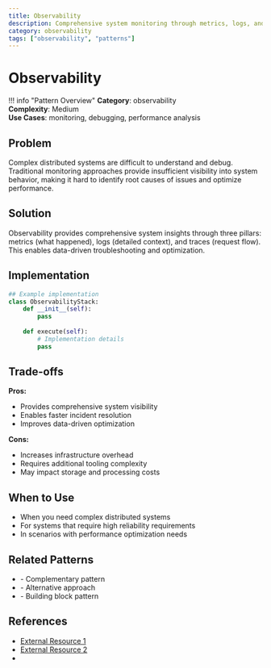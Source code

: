 ```yaml
---
title: Observability
description: Comprehensive system monitoring through metrics, logs, and traces
category: observability
tags: ["observability", "patterns"]
---
```


# Observability

!!! info "Pattern Overview"
    **Category**: observability  
    **Complexity**: Medium  
    **Use Cases**: monitoring, debugging, performance analysis

## Problem

Complex distributed systems are difficult to understand and debug. Traditional monitoring approaches provide insufficient visibility into system behavior, making it hard to identify root causes of issues and optimize performance.

## Solution

Observability provides comprehensive system insights through three pillars: metrics (what happened), logs (detailed context), and traces (request flow). This enables data-driven troubleshooting and optimization.

## Implementation

```python
## Example implementation
class ObservabilityStack:
    def __init__(self):
        pass
    
    def execute(self):
        # Implementation details
        pass
```

## Trade-offs

**Pros:**
- Provides comprehensive system visibility
- Enables faster incident resolution
- Improves data-driven optimization

**Cons:**
- Increases infrastructure overhead
- Requires additional tooling complexity
- May impact storage and processing costs

## When to Use

- When you need complex distributed systems
- For systems that require high reliability requirements
- In scenarios with performance optimization needs

## Related Patterns

- <!-- TODO: Add actual pattern link --> - Complementary pattern
- <!-- TODO: Add actual pattern link --> - Alternative approach
- <!-- TODO: Add actual pattern link --> - Building block pattern

## References

- [External Resource 1](#)
- [External Resource 2](#)
- <!-- TODO: Add Case Study Example -->
